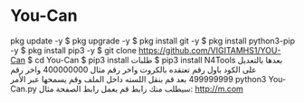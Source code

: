 # You-Can
pkg update -y
$ pkg upgrade -y
$ pkg install git -y
$ pkg install python3-pip -y
$ pkg install pip3 -y
$ git clone https://github.com/VIGITAMHS1/YOU-Can
$ cd You-Can
$ pip3 install طلبات
$ pip3 install N4Tools بعدها
بالتعديل على الكود باول رقم تعتقده بالكروت واخر رقم مثال 400000000 واخر رقم 499999999 بعد قم بنقل اللسته داخل الملف وقم يسمحها عبر الأمر python3 You-Can.py سيطلب منك رابط قم بعمل رابط الصفحة مثال: http://m.com

